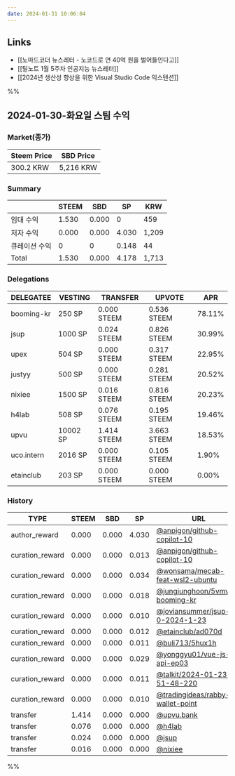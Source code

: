 ```yaml
---
date: 2024-01-31 10:06:04
---
```


## Links 

- [[노마드코더 뉴스레터 - 노코드로 연 40억 원을 벌어들인다고]]
- [[틸노트 1월 5주차 인공지능 뉴스레터]]
- [[2024년 생산성 향상을 위한 Visual Studio Code 익스텐션]]

%%

## 2024-01-30-화요일 스팀 수익

### Market(종가)
| Steem Price | SBD Price |
| --- | --- |
| 300.2 KRW | 5,216 KRW |

### Summary
| | STEEM | SBD | SP | KRW |
| --- | --- | --- | --- |--- |
| 임대 수익 | 1.530 | 0.000 | 0 | 459 |
| 저자 수익 | 0.000 | 0.000 | 4.030 | 1,209 |
| 큐레이션 수익 | 0 | 0 | 0.148 | 44 |
| Total | 1.530 | 0.000 | 4.178 | 1,713 |

### Delegations
| DELEGATEE | VESTING | TRANSFER | UPVOTE | APR |
| --- | --- | --- | --- | --- |
| booming-kr | 250 SP | 0.000 STEEM | 0.536 STEEM | 78.11% |
| jsup | 1000 SP | 0.024 STEEM | 0.826 STEEM | 30.99% |
| upex | 504 SP | 0.000 STEEM | 0.317 STEEM | 22.95% |
| justyy | 500 SP | 0.000 STEEM | 0.281 STEEM | 20.52% |
| nixiee | 1500 SP | 0.016 STEEM | 0.816 STEEM | 20.23% |
| h4lab | 508 SP | 0.076 STEEM | 0.195 STEEM | 19.46% |
| upvu | 10002 SP | 1.414 STEEM | 3.663 STEEM | 18.53% |
| uco.intern | 2016 SP | 0.000 STEEM | 0.105 STEEM | 1.90% |
| etainclub | 203 SP | 0.000 STEEM | 0.000 STEEM | 0.00% |

### History
| TYPE | STEEM | SBD | SP | URL |
| --- | --- | --- | --- | --- |
| author_reward | 0.000 | 0.000 | 4.030 | [@anpigon/github-copilot-10](https://steemit.com/@anpigon/github-copilot-10) |
| curation_reward | 0.000 | 0.000 | 0.013 | [@anpigon/github-copilot-10](https://steemit.com/@anpigon/github-copilot-10) |
| curation_reward | 0.000 | 0.000 | 0.034 | [@wonsama/mecab-feat-wsl2-ubuntu](https://steemit.com/@wonsama/mecab-feat-wsl2-ubuntu) |
| curation_reward | 0.000 | 0.000 | 0.018 | [@jungjunghoon/5vmvrb-booming-kr](https://steemit.com/@jungjunghoon/5vmvrb-booming-kr) |
| curation_reward | 0.000 | 0.000 | 0.010 | [@joviansummer/jsup-2-0-2024-1-23](https://steemit.com/@joviansummer/jsup-2-0-2024-1-23) |
| curation_reward | 0.000 | 0.000 | 0.012 | [@etainclub/ad070d](https://steemit.com/@etainclub/ad070d) |
| curation_reward | 0.000 | 0.000 | 0.011 | [@buli713/5hux1h](https://steemit.com/@buli713/5hux1h) |
| curation_reward | 0.000 | 0.000 | 0.029 | [@yonggyu01/vue-js-api-ep03](https://steemit.com/@yonggyu01/vue-js-api-ep03) |
| curation_reward | 0.000 | 0.000 | 0.011 | [@talkit/2024-01-23-51-48-220](https://steemit.com/@talkit/2024-01-23-51-48-220) |
| curation_reward | 0.000 | 0.000 | 0.010 | [@tradingideas/rabby-wallet-point](https://steemit.com/@tradingideas/rabby-wallet-point) |
| transfer | 1.414 | 0.000 | 0.000 | [@upvu.bank](https://steemit.com/@upvu.bank) |
| transfer | 0.076 | 0.000 | 0.000 | [@h4lab](https://steemit.com/@h4lab) |
| transfer | 0.024 | 0.000 | 0.000 | [@jsup](https://steemit.com/@jsup) |
| transfer | 0.016 | 0.000 | 0.000 | [@nixiee](https://steemit.com/@nixiee) |

%%